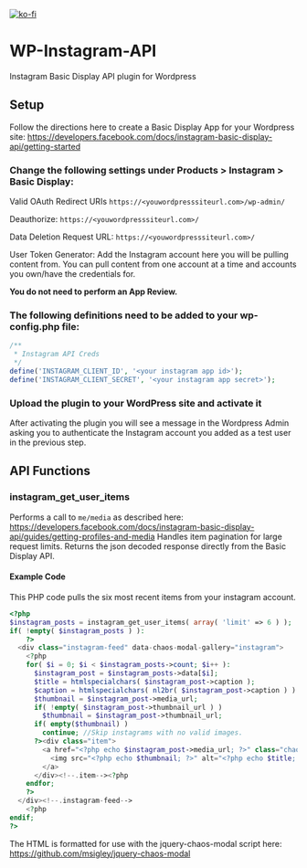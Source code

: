 [![ko-fi](https://www.ko-fi.com/img/githubbutton_sm.svg)](https://ko-fi.com/A0A01FORH)
# WP-Instagram-API
Instagram Basic Display API plugin for Wordpress

## Setup
Follow the directions here to create a Basic Display App for your Wordpress site:
https://developers.facebook.com/docs/instagram-basic-display-api/getting-started

### Change the following settings under Products > Instagram > Basic Display:

Valid OAuth Redirect URIs
```https://<youwordpresssiteurl.com>/wp-admin/```

Deauthorize:
```https://<youwordpresssiteurl.com>/```

Data Deletion Request URL:
```https://<youwordpresssiteurl.com>/```

User Token Generator:
Add the Instagram account here you will be pulling content from. You can pull content from one account at a time and accounts you own/have the credentials for.

**You do not need to perform an App Review.**

### The following definitions need to be added to your wp-config.php file:
```php
/**
 * Instagram API Creds
 */
define('INSTAGRAM_CLIENT_ID', '<your instagram app id>');
define('INSTAGRAM_CLIENT_SECRET', '<your instagram app secret>');
```

### Upload the plugin to your WordPress site and activate it
After activating the plugin you will see a message in the Wordpress Admin asking you to authenticate the Instagram account you added as a test user in the previous step.

## API Functions
### instagram_get_user_items
Performs a call to ```me/media``` as described here:
https://developers.facebook.com/docs/instagram-basic-display-api/guides/getting-profiles-and-media
Handles item pagination for large request limits.
Returns the json decoded response directly from the Basic Display API.

#### Example Code
This PHP code pulls the six most recent items from your instagram account.
```php
<?php 
$instagram_posts = instagram_get_user_items( array( 'limit' => 6 ) );
if( !empty( $instagram_posts ) ):
	?>
  <div class="instagram-feed" data-chaos-modal-gallery="instagram">
    <?php
    for( $i = 0; $i < $instagram_posts->count; $i++ ):
      $instagram_post = $instagram_posts->data[$i];
      $title = htmlspecialchars( $instagram_post->caption );
      $caption = htmlspecialchars( nl2br( $instagram_post->caption ) ) . htmlspecialchars( '<br /><br /><a href="'.$instagram_post->permalink.'">View Full Post by @'.$instagram_post->username.' on Instagram</a>' );
      $thumbnail = $instagram_post->media_url;
      if( !empty( $instagram_post->thumbnail_url ) )
        $thumbnail = $instagram_post->thumbnail_url; 
      if( empty($thumbnail) )
        continue; //Skip instagrams with no valid images.
      ?><div class="item">
        <a href="<?php echo $instagram_post->media_url; ?>" class="chaos-modal-link" title="<?php echo $title; ?>" data-chaos-modal-caption="<?php echo $caption; ?>">
          <img src="<?php echo $thumbnail; ?>" alt="<?php echo $title; ?>" />
        </a>
      </div><!--.item--><?php
    endfor;
    ?>
  </div><!--.instagram-feed-->
	<?php
endif;
?>
```
The HTML is formatted for use with the jquery-chaos-modal script here:
https://github.com/msigley/jquery-chaos-modal

